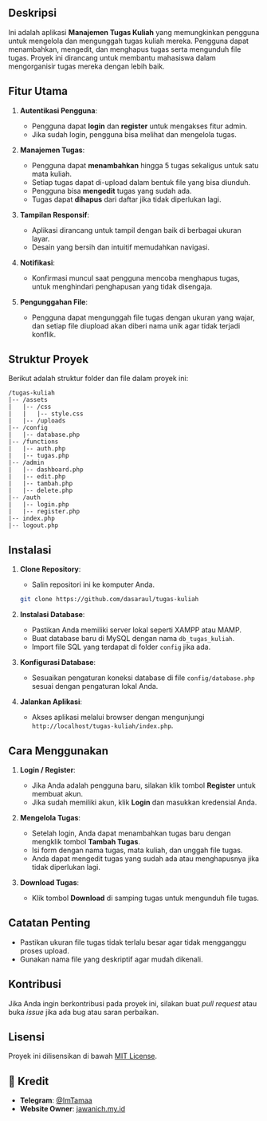 ## Deskripsi 
Ini adalah aplikasi **Manajemen Tugas Kuliah** yang memungkinkan pengguna untuk mengelola dan mengunggah tugas kuliah mereka. Pengguna dapat menambahkan, mengedit, dan menghapus tugas serta mengunduh file tugas. Proyek ini dirancang untuk membantu mahasiswa dalam mengorganisir tugas mereka dengan lebih baik.

## Fitur Utama
1. **Autentikasi Pengguna**:
   - Pengguna dapat **login** dan **register** untuk mengakses fitur admin.
   - Jika sudah login, pengguna bisa melihat dan mengelola tugas.

2. **Manajemen Tugas**:
   - Pengguna dapat **menambahkan** hingga 5 tugas sekaligus untuk satu mata kuliah.
   - Setiap tugas dapat di-upload dalam bentuk file yang bisa diunduh.
   - Pengguna bisa **mengedit** tugas yang sudah ada.
   - Tugas dapat **dihapus** dari daftar jika tidak diperlukan lagi.

3. **Tampilan Responsif**:
   - Aplikasi dirancang untuk tampil dengan baik di berbagai ukuran layar.
   - Desain yang bersih dan intuitif memudahkan navigasi.

4. **Notifikasi**:
   - Konfirmasi muncul saat pengguna mencoba menghapus tugas, untuk menghindari penghapusan yang tidak disengaja.

5. **Pengunggahan File**:
   - Pengguna dapat mengunggah file tugas dengan ukuran yang wajar, dan setiap file diupload akan diberi nama unik agar tidak terjadi konflik.

## Struktur Proyek
Berikut adalah struktur folder dan file dalam proyek ini:

```
/tugas-kuliah
|-- /assets
|   |-- /css
|   |   |-- style.css
|   |-- /uploads
|-- /config
|   |-- database.php
|-- /functions
|   |-- auth.php
|   |-- tugas.php
|-- /admin
|   |-- dashboard.php
|   |-- edit.php
|   |-- tambah.php
|   |-- delete.php
|-- /auth
|   |-- login.php
|   |-- register.php
|-- index.php
|-- logout.php
```

## Instalasi
1. **Clone Repository**:
   - Salin repositori ini ke komputer Anda.
   ```bash
   git clone https://github.com/dasaraul/tugas-kuliah
   ```

2. **Instalasi Database**:
   - Pastikan Anda memiliki server lokal seperti XAMPP atau MAMP.
   - Buat database baru di MySQL dengan nama `db_tugas_kuliah`.
   - Import file SQL yang terdapat di folder `config` jika ada.

3. **Konfigurasi Database**:
   - Sesuaikan pengaturan koneksi database di file `config/database.php` sesuai dengan pengaturan lokal Anda.

4. **Jalankan Aplikasi**:
   - Akses aplikasi melalui browser dengan mengunjungi `http://localhost/tugas-kuliah/index.php`.


## Cara Menggunakan
1. **Login / Register**:
   - Jika Anda adalah pengguna baru, silakan klik tombol **Register** untuk membuat akun.
   - Jika sudah memiliki akun, klik **Login** dan masukkan kredensial Anda.

2. **Mengelola Tugas**:
   - Setelah login, Anda dapat menambahkan tugas baru dengan mengklik tombol **Tambah Tugas**.
   - Isi form dengan nama tugas, mata kuliah, dan unggah file tugas.
   - Anda dapat mengedit tugas yang sudah ada atau menghapusnya jika tidak diperlukan lagi.

3. **Download Tugas**:
   - Klik tombol **Download** di samping tugas untuk mengunduh file tugas.

## Catatan Penting
- Pastikan ukuran file tugas tidak terlalu besar agar tidak mengganggu proses upload.
- Gunakan nama file yang deskriptif agar mudah dikenali.

## Kontribusi
Jika Anda ingin berkontribusi pada proyek ini, silakan buat *pull request* atau buka *issue* jika ada bug atau saran perbaikan.

## Lisensi
Proyek ini dilisensikan di bawah [MIT License](LICENSE).

## 👤 Kredit
- **Telegram**: [@ImTamaa](https://t.me/ImTamaa)
- **Website Owner**: [jawanich.my.id](https://jawanich.my.id/)
